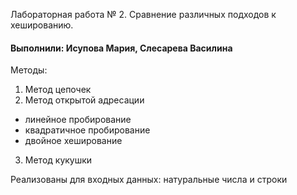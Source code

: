 Лабораторная работа № 2. Сравнение различных подходов к хешированию.
#### Выполнили: Исупова Мария, Слесарева Василина
Методы:  
1. Метод цепочек
2. Метод открытой адресации
 * линейное пробирование
 * квадратичное пробирование
 * двойное хеширование
3. Метод кукушки 

Реализованы для входных данных: натуральные числа и строки
